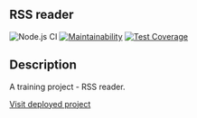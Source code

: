 ## RSS reader

![Node.js CI](https://github.com/olgabelykh/frontend-project-lvl3/workflows/Node.js%20CI/badge.svg)
[![Maintainability](https://api.codeclimate.com/v1/badges/4c88e5ace68233bb8e90/maintainability)](https://codeclimate.com/github/olgabelykh/frontend-project-lvl3/maintainability)
[![Test Coverage](https://api.codeclimate.com/v1/badges/4c88e5ace68233bb8e90/test_coverage)](https://codeclimate.com/github/olgabelykh/frontend-project-lvl3/test_coverage)

## Description

A training project - RSS reader.

[Visit deployed project](https://frontend-project-lvl3-kappa-ashy.vercel.app)
